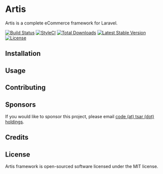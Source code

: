 # Artis
Artis is a complete eCommerce framework for Laravel.

<p>
<a href="https://travis-ci.org/tsarholdings/artis"><img src="https://travis-ci.org/tsarholdings/artis.svg" alt="Build Status"></a>
<a href="https://styleci.io/repos/92798628"><img src="https://styleci.io/repos/92798628/shield?style=flat" alt="StyleCI"></a>
<a href="https://packagist.org/packages/tsarholdings/artis"><img src="https://poser.pugx.org/tsarholdings/artis/d/total.svg" alt="Total Downloads"></a>
<a href="https://packagist.org/packages/tsarholdings/artis"><img src="https://poser.pugx.org/tsarholdings/artis/v/stable.svg" alt="Latest Stable Version"></a>
<a href="https://packagist.org/packages/tsarholdings/artis"><img src="https://poser.pugx.org/tsarholdings/artis/license.svg" alt="License"></a>
</p>

## Installation

## Usage

## Contributing

## Sponsors
If you would like to sponsor this project, please email [code (at) tsar (dot) holdings](mailto:code@tsar.holdings?subject=Artis/Sponsor).

## Credits

## License
Artis framework is open-sourced software licensed under the MIT license.
